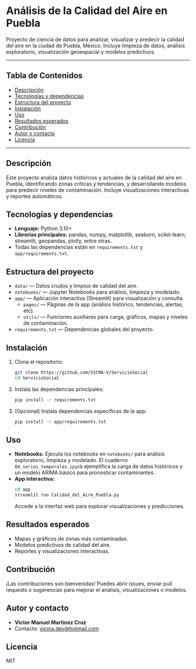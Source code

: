 # Análisis de la Calidad del Aire en Puebla

Proyecto de ciencia de datos para analizar, visualizar y predecir la calidad del aire en la ciudad de Puebla, México. Incluye limpieza de datos, análisis exploratorio, visualización geoespacial y modelos predictivos.

---

## Tabla de Contenidos

- [Descripción](#descripción)
- [Tecnologías y dependencias](#tecnologías-y-dependencias)
- [Estructura del proyecto](#estructura-del-proyecto)
- [Instalación](#instalación)
- [Uso](#uso)
- [Resultados esperados](#resultados-esperados)
- [Contribución](#contribución)
- [Autor y contacto](#autor-y-contacto)
- [Licencia](#licencia)

---

## Descripción

Este proyecto analiza datos históricos y actuales de la calidad del aire en Puebla, identificando zonas críticas y tendencias, y desarrollando modelos para predecir niveles de contaminación. Incluye visualizaciones interactivas y reportes automáticos.

## Tecnologías y dependencias

- **Lenguaje:** Python 3.10+
- **Librerías principales:** pandas, numpy, matplotlib, seaborn, scikit-learn, streamlit, geopandas, plotly, entre otras.
- Todas las dependencias están en `requirements.txt` y `app/requirements.txt`.

## Estructura del proyecto

- `data/` — Datos crudos y limpios de calidad del aire.
- `notebooks/` — Jupyter Notebooks para análisis, limpieza y modelado.
- `app/` — Aplicación interactiva (Streamlit) para visualización y consulta.
  - `pages/` — Páginas de la app (análisis histórico, tendencias, alertas, etc).
  - `utils/` — Funciones auxiliares para carga, gráficos, mapas y niveles de contaminación.
- `requirements.txt` — Dependencias globales del proyecto.

## Instalación

1. Clona el repositorio:
   ```bash
   git clone https://github.com/V1CMA-V/ServicioSocial
   cd ServicioSocial
   ```
2. Instala las dependencias principales:
   ```bash
   pip install -r requirements.txt
   ```
3. (Opcional) Instala dependencias específicas de la app:
   ```bash
   pip install -r app/requirements.txt
   ```

## Uso

- **Notebooks:** Ejecuta los notebooks en `notebooks/` para análisis exploratorio, limpieza y modelado. El cuaderno `04_series_temporales.ipynb` ejemplifica la carga de datos históricos y un modelo ARIMA básico para pronosticar contaminantes.
- **App interactiva:**
  ```bash
  cd app
  streamlit run Calidad_del_Aire_Puebla.py
  ```
  Accede a la interfaz web para explorar visualizaciones y predicciones.

## Resultados esperados

- Mapas y gráficos de zonas más contaminadas.
- Modelos predictivos de calidad del aire.
- Reportes y visualizaciones interactivas.

## Contribución

¡Las contribuciones son bienvenidas! Puedes abrir issues, enviar pull requests o sugerencias para mejorar el análisis, visualizaciones o modelos.

## Autor y contacto

- **Victor Manuel Martinez Cruz**
- Contacto: [vicma.dev@hotmail.com](mailto:vicma.dev@hotmail.com)

## Licencia

MIT
